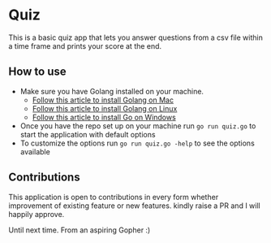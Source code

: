 # Quiz
This is a basic quiz app that lets you answer questions from a csv file within a time frame and prints your score at the end.

## How to use
* Make sure you have Golang installed on your machine. 
    * [Follow this article to install Golang on Mac](https://www.digitalocean.com/community/tutorials/how-to-install-go-and-set-up-a-local-programming-environment-on-macos)
    * [Follow this article to install Golang on Linux](https://www.tecmint.com/install-go-in-linux/)
    * [Follow this article to install Go on Windows](https://www.freecodecamp.org/news/setting-up-go-programming-language-on-windows-f02c8c14e2f/)
* Once you have the repo set up on your machine run ``` go run quiz.go ``` to start the application with default options
* To customize the options run ``` go run quiz.go -help ``` to see the options available

## Contributions
This application is open to contributions in every form whether improvement of existing feature or new features. kindly raise a PR and I will happily approve.

Until next time. From an aspiring Gopher :)
